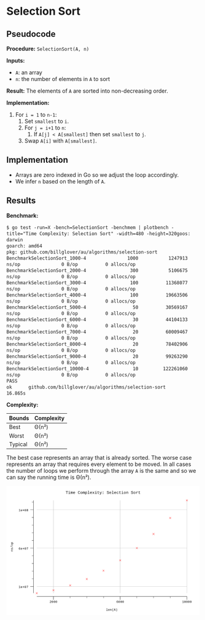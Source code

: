 # Selection Sort

## Pseudocode

**Procedure:** `SelectionSort(A, n)`

**Inputs:**

* `A`: an array
* `n`: the number of elements in `A` to sort

**Result:** The elements of `A` are sorted into non-decreasing order.

**Implementation:**

1. For `i = 1` to `n-1`:
   1. Set `smallest` to `i`.
   2. For `j = i+1` to `n`:
      1. If `A[j] < A[smallest]` then set `smallest` to `j`.
   3. Swap `A[i]` with `A[smallest]`.

## Implementation

* Arrays are zero indexed in Go so we adjust the loop accordingly.
* We infer `n` based on the length of `A`.

## Results

**Benchmark:**

```plain
$ go test -run=X -bench=SelectionSort -benchmem | plotbench -title="Time Complexity: Selection Sort" -width=480 -height=320goos: darwin
goarch: amd64
pkg: github.com/billglover/au/algorithms/selection-sort
BenchmarkSelectionSort_1000-4               1000           1247913 ns/op               0 B/op          0 allocs/op
BenchmarkSelectionSort_2000-4                300           5106675 ns/op               0 B/op          0 allocs/op
BenchmarkSelectionSort_3000-4                100          11368077 ns/op               0 B/op          0 allocs/op
BenchmarkSelectionSort_4000-4                100          19663506 ns/op               0 B/op          0 allocs/op
BenchmarkSelectionSort_5000-4                 50          30569167 ns/op               0 B/op          0 allocs/op
BenchmarkSelectionSort_6000-4                 30          44104133 ns/op               0 B/op          0 allocs/op
BenchmarkSelectionSort_7000-4                 20          60009467 ns/op               0 B/op          0 allocs/op
BenchmarkSelectionSort_8000-4                 20          78402906 ns/op               0 B/op          0 allocs/op
BenchmarkSelectionSort_9000-4                 20          99263290 ns/op               0 B/op          0 allocs/op
BenchmarkSelectionSort_10000-4                10         122261060 ns/op               0 B/op          0 allocs/op
PASS
ok      github.com/billglover/au/algorithms/selection-sort      16.865s
```

**Complexity:**

| Bounds  | Complexity |
|---------|------------|
| Best    | Θ(n²)      |
| Worst   | Θ(n²)      |
| Typical | Θ(n²)      |

The best case represents an array that is already sorted. The worse case represents an array that requires every element to be moved. In all cases the number of loops we perform through the array `A` is the same and so we can say the running time is Θ(n²).

![Time Complexity: Linear Search](img/complexity_time.png)
